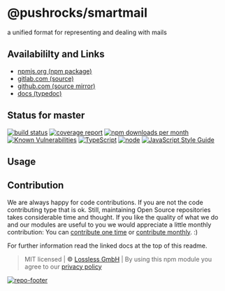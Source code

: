 # @pushrocks/smartmail
a unified format for representing and dealing with mails

## Availabililty and Links
* [npmjs.org (npm package)](https://www.npmjs.com/package/@pushrocks/smartmail)
* [gitlab.com (source)](https://gitlab.com/pushrocks/smartmail)
* [github.com (source mirror)](https://github.com/pushrocks/smartmail)
* [docs (typedoc)](https://pushrocks.gitlab.io/smartmail/)

## Status for master
[![build status](https://gitlab.com/pushrocks/smartmail/badges/master/build.svg)](https://gitlab.com/pushrocks/smartmail/commits/master)
[![coverage report](https://gitlab.com/pushrocks/smartmail/badges/master/coverage.svg)](https://gitlab.com/pushrocks/smartmail/commits/master)
[![npm downloads per month](https://img.shields.io/npm/dm/@pushrocks/smartmail.svg)](https://www.npmjs.com/package/@pushrocks/smartmail)
[![Known Vulnerabilities](https://snyk.io/test/npm/@pushrocks/smartmail/badge.svg)](https://snyk.io/test/npm/@pushrocks/smartmail)
[![TypeScript](https://img.shields.io/badge/TypeScript->=%203.x-blue.svg)](https://nodejs.org/dist/latest-v10.x/docs/api/)
[![node](https://img.shields.io/badge/node->=%2010.x.x-blue.svg)](https://nodejs.org/dist/latest-v10.x/docs/api/)
[![JavaScript Style Guide](https://img.shields.io/badge/code%20style-prettier-ff69b4.svg)](https://prettier.io/)

## Usage


## Contribution

We are always happy for code contributions. If you are not the code contributing type that is ok. Still, maintaining Open Source repositories takes considerable time and thought. If you like the quality of what we do and our modules are useful to you we would appreciate a little monthly contribution: You can [contribute one time](https://lossless.link/contribute-onetime) or [contribute monthly](https://lossless.link/contribute). :)

For further information read the linked docs at the top of this readme.

> MIT licensed | **&copy;** [Lossless GmbH](https://lossless.gmbh)
| By using this npm module you agree to our [privacy policy](https://lossless.gmbH/privacy)

[![repo-footer](https://lossless.gitlab.io/publicrelations/repofooter.svg)](https://maintainedby.lossless.com)
